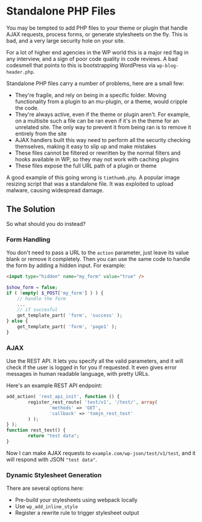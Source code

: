 # Standalone PHP Files

You may be tempted to add PHP files to your theme or plugin that handle AJAX requests, process forms, or generate stylesheets on the fly. This is bad, and a very large security hole on your site.

For a lot of higher end agencies in the WP world this is a major red flag in any interview, and a sign of poor code quality in code reviews. A bad codesmell that points to this is bootstrapping WordPress via `wp-blog-header.php`.

Standalone PHP files carry a number of problems, here are a small few:

 - They're fragile, and rely on being in a specific folder. Moving functionality from a plugin to an mu-plugin, or a theme, would cripple the code.
 - They're always active, even if the theme or plugin aren't. For example, on a multisite such a file can be ran even if it's in the theme for an unrelated site. The only way to prevent it from being ran is to remove it entirely from the site
 - AJAX handlers built this way need to perform all the security checking themselves, making it easy to slip up and make mistakes
 - These files cannot be filtered or rewritten by the normal filters and hooks available in WP, so they may not work with caching plugins
 - These files expose the full URL path of a plugin or theme

A good example of this going wrong is `timthumb.php`. A popular image resizing script that was a standalone file. It was exploited to upload malware, causing widespread damage.

## The Solution

So what should you do instead?

### Form Handling

You don't need to pass a URL to the `action` parameter, just leave its value blank or remove it completely. Then you can use the same code to handle the form by adding a hidden input. For example:

```html
<input type="hidden" name="my_form" value="true" />
```

```php
$show_form = false;
if ( !empty( $_POST['my_form'] ) ) {
	// handle the form
	...
	// if succesful
	get_template_part( 'form', 'success' );
} else {
	get_template_part( 'form', 'page1' );
}
```

### AJAX

Use the REST API. It lets you specify all the valid parameters, and it will check if the user is logged in for you if requested. It even gives error messages in human readable language, with pretty URLs.

Here's an example REST API endpoint:

```php
add_action( 'rest_api_init', function () {
        register_rest_route( 'test/v1', '/test/', array(
                'methods' => 'GET',
                'callback' => 'tomjn_rest_test'
        ) );
} );
function rest_test() {
        return "test data";
}
```

Now I can make AJAX requests to `example.com/wp-json/test/v1/test`, and it will respond with JSON `"test data"`.

### Dynamic Stylesheet Generation

There are several options here:

 - Pre-build your stylesheets using webpack locally
 - Use `wp_add_inline_style`
 - Register a rewrite rule to trigger stylesheet output


